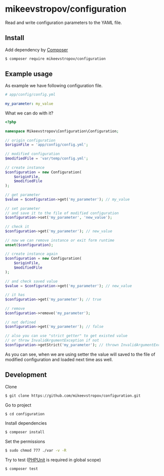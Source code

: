 # mikeevstropov/configuration

Read and write configuration parameters to the YAML file.

## Install

Add dependency by [Composer](http://getcomposer.org)

```bash
$ composer require mikeevstropov/configuration
```

## Example usage

As example we have following configuration file.

```yaml
# app/config/config.yml
  
my_parameter: my_value
```

What we can do with it?

```php
<?php
  
namespace Mikeevstropov\Configuration\Configuration;
  
// origin configuration
$originFile = 'app/config/config.yml';
  
// modified configuration
$modifiedFile = 'var/temp/config.yml';
  
// create instance
$configuration = new Configuration(
    $originFile,
    $modifiedFile
);
  
// get parameter
$value = $configuration->get('my_parameter'); // my_value
  
// set parameter
// and save it to the file of modified configuration
$configuration->set('my_parameter', 'new_value');
  
// check it
$configuration->get('my_parameter'); // new_value
  
// now we can remove instance or exit form runtime
unset($configuration);
  
// create instance again
$configuration = new Configuration(
    $originFile,
    $modifiedFile
);
  
// and check saved value
$value = $configuration->get('my_parameter'); // new_value
  
// it has
$configuration->get('my_parameter'); // true
  
// remove
$configuration->remove('my_parameter');
  
// not defined
$configuration->get('my_parameter'); // false
  
// also you can use "strict getter" to get existed value
// or throw InvalidArgumentException if not
$configuration->getStrict('my_parameter'); // thrown InvalidArgumentException

```

As you can see, when we are using setter the value will saved
to the file of modified configuration and loaded next time ass
well.

## Development

Clone

```bash
$ git clone https://github.com/mikeevstropov/configuration.git
```

Go to project

```bash
$ cd configuration
```

Install dependencies

```bash
$ composer install
```

Set the permissions

```bash
$ sudo chmod 777 ./var -v -R
```

Try to test ([PHPUnit](https://phpunit.de/) is required in global scope)

```bash
$ composer test
```